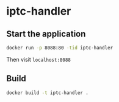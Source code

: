 # iptc-handler

## Start the application

```bash
docker run -p 8088:80 -tid iptc-handler
```

Then visit `localhost:8088`

## Build

```bash
docker build -t iptc-handler .
```
